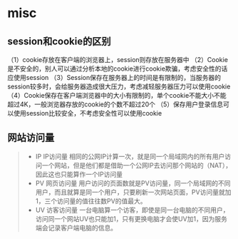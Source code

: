 # misc

## session和cookie的区别

（1）cookie存放在客户端的浏览器上，session则存放在服务器中
（2）Cookie是不安全的，别人可以通过分析本地的cookie进行cookie欺骗，考虑安全性的话应使用session
（3）Session保存在服务器上的时间是有限制的，当服务器的session较多时，会给服务器造成很大压力，考虑减轻服务器压力可以使用cookie
（4）Cookie保存在客户端浏览器中的大小有限制的，单个cookie不能大小不能超过4K，一般浏览器存放的cookie的个数不超过20个
（5）保存用户登录信息可以使用session比较安全，不考虑安全性可以使用cookie

## 网站访问量

>- IP IP访问量
相同的公网IP计算一次，就是同一个局域网内的所有用户访问一个网站，但是他们都是借助一个公网IP去访问那个网站的（NAT），因此这也只能算作一个IP访问量
>- PV 网页访问量
用户访问的页面数就是PV访问量，同一个局域网的不同用户，而且就算是同一个用户，只要刷新一次网站页面，PV访问量就加1，三个访问量的值往往数PV的值最大。
>- UV 访客访问量
一台电脑算一个访客，即使是同一台电脑的不同用户，访问同一个网站UV也只能加1，只有更换电脑才会使UV加1，因为服务端会记录客户端电脑的信息。